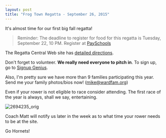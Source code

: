 ```yaml
---
layout: post  
title: "Frog Town Regatta - September 26, 2015"
---
```


It's almost time for our first big fall regatta!

> Reminder: The deadline to register for food for this regatta is Tuesday,
> September 22, 10 PM. Register at
> [PaySchools](https://www.payschools.com/cat.asp?id=C740BA23A6504DACBD07791491B63467)

The Regatta Central Web site has [detailed
directions](https://www.regattacentral.com/regatta/directions.jsp?job_id=3933&org_id=0).

Don't forget to volunteer. **We really need everyone to pitch in**. To sign up,
go to [Signup Genius](http://www.signupgenius.com/go/20f0a4dafab2ba2f49-2015).

Also, I'm pretty sure we have more than 9 families participating this year. Send
me your family photos/bios now! (<mike@wardfam.org>)

Even if your rower is not eligible to race consider attending. The first race of
the year is always, shall we say, entertaining.

![2694235\_orig](http://i.imgur.com/8qbHrDU.jpg)

Coach Matt will notify us later in the week as to what time your rower needs to
be at the site.

Go Hornets!
